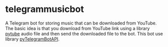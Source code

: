# telegrammusicbot

A Telegram bot for storing music that can be downloaded from YouTube. 
The basic idea is that you download from YouTube link using a library [pytube](https://pytube.io/en/latest/) audio file and then send the downloaded file to the bot.
This bot use library [pyTelegramBotAPI](https://pytba.readthedocs.io/en/latest/index.html).
